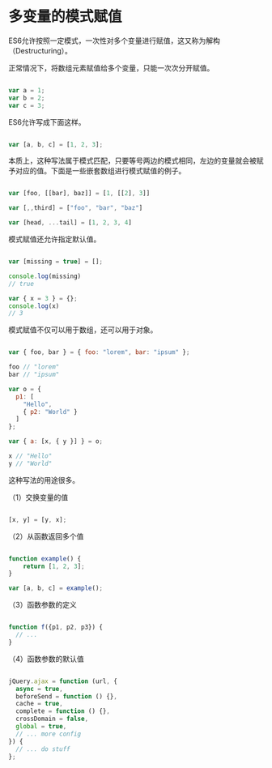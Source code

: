# 多变量的模式赋值

ES6允许按照一定模式，一次性对多个变量进行赋值，这又称为解构（Destructuring）。

正常情况下，将数组元素赋值给多个变量，只能一次次分开赋值。

```javascript

var a = 1;
var b = 2;
var c = 3;

```

ES6允许写成下面这样。

```javascript

var [a, b, c] = [1, 2, 3];

```

本质上，这种写法属于模式匹配，只要等号两边的模式相同，左边的变量就会被赋予对应的值。下面是一些嵌套数组进行模式赋值的例子。

```javascript

var [foo, [[bar], baz]] = [1, [[2], 3]]

var [,,third] = ["foo", "bar", "baz"]

var [head, ...tail] = [1, 2, 3, 4]

```

模式赋值还允许指定默认值。

```javascript

var [missing = true] = [];

console.log(missing)
// true

var { x = 3 } = {};
console.log(x)
// 3

```

模式赋值不仅可以用于数组，还可以用于对象。

```javascript

var { foo, bar } = { foo: "lorem", bar: "ipsum" };

foo // "lorem"
bar // "ipsum"

var o = {
  p1: [
    "Hello",
    { p2: "World" }
  ]
};

var { a: [x, { y }] } = o;

x // "Hello"
y // "World"

```

这种写法的用途很多。

（1）交换变量的值

```javascript

[x, y] = [y, x]; 

```

（2）从函数返回多个值

```javascript

function example() {
    return [1, 2, 3];
}

var [a, b, c] = example();

```

（3）函数参数的定义

```javascript

function f({p1, p2, p3}) {
  // ...
}

```

（4）函数参数的默认值

```javascript

jQuery.ajax = function (url, {
  async = true,
  beforeSend = function () {},
  cache = true,
  complete = function () {},
  crossDomain = false,
  global = true,
  // ... more config
}) {
  // ... do stuff
};

```

